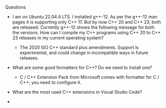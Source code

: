 Questions

- I am on Ubuntu 22.04.4 LTS. I installed g++-12. As per the g++-12 man pages it is supporting only C++ 17. But by now C++ 20 and C++ 23, both are released. Currently g++-12 shows the following message for both the versions. How can I compile my C++ programs using C++ 20 to C++ 23 releases in my current operating system?

  - The 2020 ISO C++ standard plus amendments. Support is experimental, and could change in incompatible ways in future releases.

- What are some good formatters for C++? Do we need to install one?

  - C / C++ Extension Pack from Microsoft comes with formatter for C / C++; you need to configure it.

- What are the most used C++ extensions in Visual Studio Code?

-
